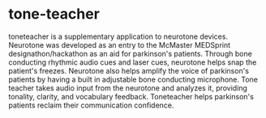 # tone-teacher
toneteacher is a supplementary application to neurotone devices. Neurotone was developed as an entry to the McMaster MEDSprint designathon/hackathon 
as an aid for parkinson's patients. Through bone conducting rhythmic audio cues and laser cues, neurotone helps snap the patient's freezes. Neurotone also helps
amplify the voice of parkinson's patients by having a built in adjustable bone conducting microphone. Tone teacher takes audio input from the neurotone
and analyzes it, providing tonality, clarity, and vocabulary feedback. Toneteacher helps parkinson's patients reclaim their communication confidence.
